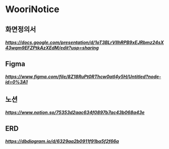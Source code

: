 # WooriNotice

## 화면정의서
##### https://docs.google.com/presentation/d/1oT3BLrVIlhRPB9xEJRbmz24sX43wqm9EFZPtkAzXEdM/edit?usp=sharing

## Figma
##### https://www.figma.com/file/8Z18RuPt0RThcw0atI4y5H/Untitled?node-id=0%3A1

## 노션
##### https://www.notion.so/75353d2aac634f0897b7ac43b068a43e

## ERD
##### https://dbdiagram.io/d/6329aa2b0911f91ba5f2f66a
